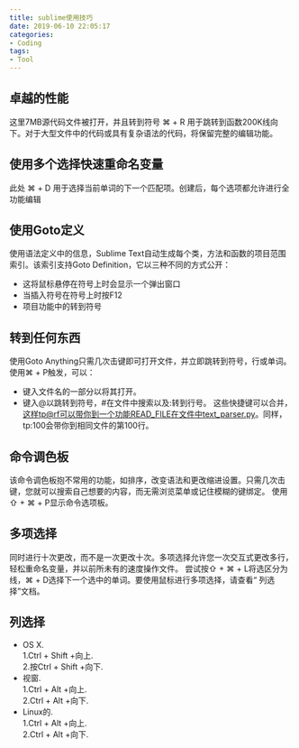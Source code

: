 ```yaml
---
title: sublime使用技巧
date: 2019-06-10 22:05:17
categories:
- Coding
tags:
- Tool
---
```


## 卓越的性能

这里7MB源代码文件被打开，并且转到符号 ⌘ + R 用于跳转到函数200K线向下。对于大型文件中的代码或具有复杂语法的代码，将保留完整的编辑功能。 

## 使用多个选择快速重命名变量

此处 ⌘ + D 用于选择当前单词的下一个匹配项。创建后，每个选项都允许进行全功能编辑

## 使用Goto定义
使用语法定义中的信息，Sublime Text自动生成每个类，方法和函数的项目范围索引。该索引支持Goto Definition，它以三种不同的方式公开：
* 这将鼠标悬停在符号上时会显示一个弹出窗口
* 当插入符号在符号上时按F12
* 项目功能中的转到符号

## 转到任何东西

使用Goto Anything只需几次击键即可打开文件，并立即跳转到符号，行或单词。
使用⌘ + P触发，可以：
* 键入文件名的一部分以将其打开。
* 键入@以跳转到符号，#在文件中搜索以及:转到行号。
这些快捷键可以合并，这样tp@rf可以带你到一个功能READ_FILE在文件中text_parser.py。同样，tp:100会带你到相同文件的第100行。

## 命令调色板

该命令调色板抱不常用的功能，如排序，改变语法和更改缩进设置。只需几次击键，您就可以搜索自己想要的内容，而无需浏览菜单或记住模糊的键绑定。
使用⇧ + ⌘ + P显示命令选项板。

## 多项选择

同时进行十次更改，而不是一次更改十次。多项选择允许您一次交互式更改多行，轻松重命名变量，并以前所未有的速度操作文件。
尝试按⇧ + ⌘ + L将选区分为线，⌘ + D选择下一个选中的单词。要使用鼠标进行多项选择，请查看“ 列选择”文档。

## 列选择
* OS X.    
1.Ctrl + Shift +向上.   
2.按Ctrl + Shift +向下.   
* 视窗.   
1.Ctrl + Alt +向上.   
2.Ctrl + Alt +向下.   
* Linux的.    
1.Ctrl + Alt +向上.  
2.Ctrl + Alt +向下.  
